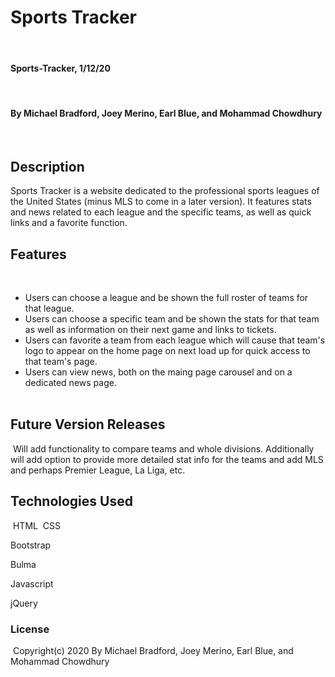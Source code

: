 # Sports Tracker
​
#### Sports-Tracker, 1/12/20
​
#### By Michael Bradford, Joey Merino, Earl Blue, and Mohammad Chowdhury
​
## Description
Sports Tracker is a website dedicated to the professional sports leagues of the United States (minus MLS to come in a later version). It features stats and news related to each league and the specific teams, as well as quick links and a favorite function.

## Features
​
* Users can choose a league and be shown the full roster of teams for that league.
* Users can choose a specific team and be shown the stats for that team as well as information on their next game and links to tickets.
* Users can favorite a team from each league which will cause that team's logo to appear on the home page on next load up for quick access to that team's page.
* Users can view news, both on the maing page carousel and on a dedicated news page.  
​
​
## Future Version Releases
​
Will add functionality to compare teams and whole divisions. Additionally will add option to provide more detailed stat info for the teams and add MLS and perhaps Premier League, La Liga, etc.
​
## Technologies Used
​
HTML
​
CSS

Bootstrap

Bulma

Javascript

jQuery 
​
### License
​
Copyright(c) 2020 By Michael Bradford, Joey Merino, Earl Blue, and Mohammad Chowdhury


​
